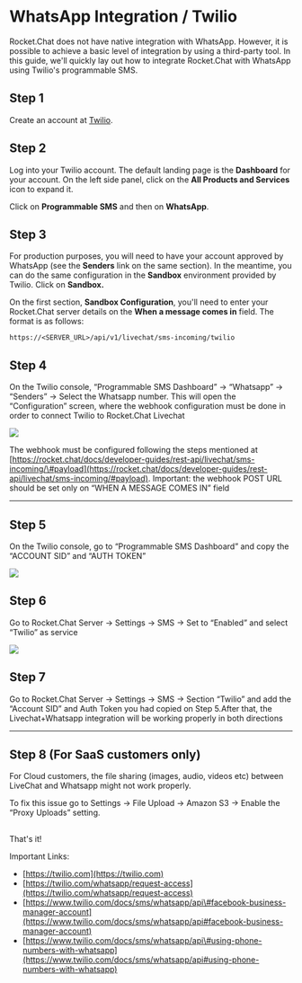 # WhatsApp Integration / Twilio

Rocket.Chat does not have native integration with WhatsApp. However, it is possible to achieve a basic level of integration by using a third-party tool. In this guide, we'll quickly lay out how to integrate Rocket.Chat with WhatsApp using Twilio's programmable SMS.

## Step 1

Create an account at [Twilio](https://twilio.com/whatsapp/request-access).

## Step 2

Log into your Twilio account. The default landing page is the **Dashboard** for your account. On the left side panel, click on the **All Products and Services** icon to expand it.

Click on **Programmable SMS** and then on **WhatsApp**.

## Step 3

For production purposes, you will need to have your account approved by WhatsApp \(see the **Senders** link on the same section\). In the meantime, you can do the same configuration in the **Sandbox** environment provided by Twilio. Click on **Sandbox.**

On the first section, **Sandbox Configuration**, you'll need to enter your Rocket.Chat server details on the **When a message comes in** field. The format is as follows:

`https://<SERVER_URL>/api/v1/livechat/sms-incoming/twilio`

## Step 4

On the Twilio console, “Programmable SMS Dashboard” -&gt; “Whatsapp” -&gt; “Senders” -&gt; Select the Whatsapp number. This will open the “Configuration” screen, where the webhook configuration must be done in order to connect Twilio to Rocket.Chat Livechat

![](https://lh3.googleusercontent.com/GbyR6zJjFBGImq4vmbZa-nCMiCtgMrk_xcfcfBV5Hr6XN_-me-V1T06sTI1mqYWWz34gmCuplLyaONWLxfJFqmcsRRbQuafQAB9ayf9C-jLacGjW25-A1dBNnkLSksS7-u3uzRmK)

The webhook must be configured following the steps mentioned at [https://rocket.chat/docs/developer-guides/rest-api/livechat/sms-incoming/\#payload](https://rocket.chat/docs/developer-guides/rest-api/livechat/sms-incoming/#payload). Important: the webhook POST URL should be set only on “WHEN A MESSAGE COMES IN” field  
****

## Step 5

On the Twilio console, go to “Programmable SMS Dashboard” and copy the “ACCOUNT SID” and “AUTH TOKEN”

![](https://lh4.googleusercontent.com/A3r-v4jmxa3AtuEFQfjrjUGvs1hYVYj06BmwS8uVjL3e1xxzIQJrzwH7ON5zngx5AqCDFvJg3i_uYnfZL5_56xr2k3Iwv0-0_8kbFiAKx83CPSvhBAObbNL3PE1H1hffkZqdRbta)

## Step 6

Go to Rocket.Chat Server -&gt; Settings -&gt; SMS -&gt; Set to “Enabled” and select “Twilio” as service  


![](https://lh6.googleusercontent.com/CFafwWBXuHFDLUFiXmo5EtiExJjZMo_KH6qnHs_k61zWJasoEsB4GZqpuf5QCwdQzxTeU1ytz0KM8eY5aV86_guoCTjBjoS4VjtZKT-TpHdK0JcuURvgPu35rHi0kIXHQ9uAc2ZC)

## Step 7

Go to Rocket.Chat Server -&gt; Settings -&gt; SMS -&gt; Section “Twilio” and add the “Account SID” and Auth Token you had copied on Step 5.After that, the Livechat+Whatsapp integration will be working properly in both directions  
  
****

## Step 8 \(For SaaS customers only\)

For Cloud customers, the file sharing \(images, audio, videos etc\) between LiveChat and Whatsapp might not work properly. 

To fix this issue go to Settings -&gt; File Upload -&gt; Amazon S3 -&gt; Enable the “Proxy Uploads” setting.  


## 

  


That's it!

Important Links:

* [https://twilio.com](https://twilio.com)
* [https://twilio.com/whatsapp/request-access](https://twilio.com/whatsapp/request-access)
* [https://www.twilio.com/docs/sms/whatsapp/api\#facebook-business-manager-account](https://www.twilio.com/docs/sms/whatsapp/api#facebook-business-manager-account)
* [https://www.twilio.com/docs/sms/whatsapp/api\#using-phone-numbers-with-whatsapp](https://www.twilio.com/docs/sms/whatsapp/api#using-phone-numbers-with-whatsapp)


